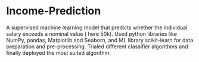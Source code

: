# Income-Prediction

A supervised machine learning model that predicts whether the individual salary exceeds a nominal value ( here 50k). Used python libraries like NumPy, pandas, Matplotlib and Seaborn, and ML library scikit-learn for data preparation and pre-processing. 
Trialed different classifier algorithms and finally deployed the most suited algorithm.
